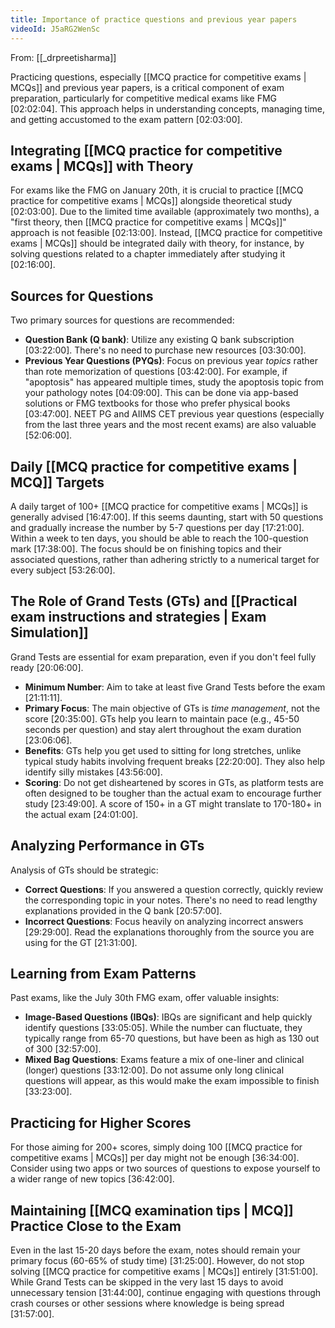 ```yaml
---
title: Importance of practice questions and previous year papers
videoId: J5aRG2WenSc
---
```


From: [[_drpreetisharma]] <br/> 

Practicing questions, especially [[MCQ practice for competitive exams | MCQs]] and previous year papers, is a critical component of exam preparation, particularly for competitive medical exams like FMG <a class="yt-timestamp" data-t="02:02:04">[02:02:04]</a>. This approach helps in understanding concepts, managing time, and getting accustomed to the exam pattern <a class="yt-timestamp" data-t="02:03:00">[02:03:00]</a>.

## Integrating [[MCQ practice for competitive exams | MCQs]] with Theory

For exams like the FMG on January 20th, it is crucial to practice [[MCQ practice for competitive exams | MCQs]] alongside theoretical study <a class="yt-timestamp" data-t="02:03:00">[02:03:00]</a>. Due to the limited time available (approximately two months), a "first theory, then [[MCQ practice for competitive exams | MCQs]]" approach is not feasible <a class="yt-timestamp" data-t="02:13:00">[02:13:00]</a>. Instead, [[MCQ practice for competitive exams | MCQs]] should be integrated daily with theory, for instance, by solving questions related to a chapter immediately after studying it <a class="yt-timestamp" data-t="02:16:00">[02:16:00]</a>.

## Sources for Questions

Two primary sources for questions are recommended:
*   **Question Bank (Q bank)**: Utilize any existing Q bank subscription <a class="yt-timestamp" data-t="03:22:00">[03:22:00]</a>. There's no need to purchase new resources <a class="yt-timestamp" data-t="03:30:00">[03:30:00]</a>.
*   **Previous Year Questions (PYQs)**: Focus on previous year *topics* rather than rote memorization of questions <a class="yt-timestamp" data-t="03:42:00">[03:42:00]</a>. For example, if "apoptosis" has appeared multiple times, study the apoptosis topic from your pathology notes <a class="yt-timestamp" data-t="04:09:00">[04:09:00]</a>. This can be done via app-based solutions or FMG textbooks for those who prefer physical books <a class="yt-timestamp" data-t="03:47:00">[03:47:00]</a>. NEET PG and AIIMS CET previous year questions (especially from the last three years and the most recent exams) are also valuable <a class="yt-timestamp" data-t="52:06:00">[52:06:00]</a>.

## Daily [[MCQ practice for competitive exams | MCQ]] Targets

A daily target of 100+ [[MCQ practice for competitive exams | MCQs]] is generally advised <a class="yt-timestamp" data-t="16:47:00">[16:47:00]</a>. If this seems daunting, start with 50 questions and gradually increase the number by 5-7 questions per day <a class="yt-timestamp" data-t="17:21:00">[17:21:00]</a>. Within a week to ten days, you should be able to reach the 100-question mark <a class="yt-timestamp" data-t="17:38:00">[17:38:00]</a>. The focus should be on finishing topics and their associated questions, rather than adhering strictly to a numerical target for every subject <a class="yt-timestamp" data-t="53:26:00">[53:26:00]</a>.

## The Role of Grand Tests (GTs) and [[Practical exam instructions and strategies | Exam Simulation]]

Grand Tests are essential for exam preparation, even if you don't feel fully ready <a class="yt-timestamp" data-t="20:06:00">[20:06:00]</a>.
*   **Minimum Number**: Aim to take at least five Grand Tests before the exam <a class="yt-timestamp" data-t="21:11:00">[21:11:11]</a>.
*   **Primary Focus**: The main objective of GTs is *time management*, not the score <a class="yt-timestamp" data-t="20:35:00">[20:35:00]</a>. GTs help you learn to maintain pace (e.g., 45-50 seconds per question) and stay alert throughout the exam duration <a class="yt-timestamp" data-t="23:06:00">[23:06:06]</a>.
*   **Benefits**: GTs help you get used to sitting for long stretches, unlike typical study habits involving frequent breaks <a class="yt-timestamp" data-t="22:20:00">[22:20:00]</a>. They also help identify silly mistakes <a class="yt-timestamp" data-t="43:56:00">[43:56:00]</a>.
*   **Scoring**: Do not get disheartened by scores in GTs, as platform tests are often designed to be tougher than the actual exam to encourage further study <a class="yt-timestamp" data-t="23:49:00">[23:49:00]</a>. A score of 150+ in a GT might translate to 170-180+ in the actual exam <a class="yt-timestamp" data-t="24:01:00">[24:01:00]</a>.

## Analyzing Performance in GTs

Analysis of GTs should be strategic:
*   **Correct Questions**: If you answered a question correctly, quickly review the corresponding topic in your notes. There's no need to read lengthy explanations provided in the Q bank <a class="yt-timestamp" data-t="20:57:00">[20:57:00]</a>.
*   **Incorrect Questions**: Focus heavily on analyzing incorrect answers <a class="yt-timestamp" data-t="29:29:00">[29:29:00]</a>. Read the explanations thoroughly from the source you are using for the GT <a class="yt-timestamp" data-t="21:31:00">[21:31:00]</a>.

## Learning from Exam Patterns

Past exams, like the July 30th FMG exam, offer valuable insights:
*   **Image-Based Questions (IBQs)**: IBQs are significant and help quickly identify questions <a class="yt-timestamp" data-t="33:05:00">[33:05:05]</a>. While the number can fluctuate, they typically range from 65-70 questions, but have been as high as 130 out of 300 <a class="yt-timestamp" data-t="32:57:00">[32:57:00]</a>.
*   **Mixed Bag Questions**: Exams feature a mix of one-liner and clinical (longer) questions <a class="yt-timestamp" data-t="33:12:00">[33:12:00]</a>. Do not assume only long clinical questions will appear, as this would make the exam impossible to finish <a class="yt-timestamp" data-t="33:23:00">[33:23:00]</a>.

## Practicing for Higher Scores

For those aiming for 200+ scores, simply doing 100 [[MCQ practice for competitive exams | MCQs]] per day might not be enough <a class="yt-timestamp" data-t="36:34:00">[36:34:00]</a>. Consider using two apps or two sources of questions to expose yourself to a wider range of new topics <a class="yt-timestamp" data-t="36:42:00">[36:42:00]</a>.

## Maintaining [[MCQ examination tips | MCQ]] Practice Close to the Exam

Even in the last 15-20 days before the exam, notes should remain your primary focus (60-65% of study time) <a class="yt-timestamp" data-t="31:25:00">[31:25:00]</a>. However, do not stop solving [[MCQ practice for competitive exams | MCQs]] entirely <a class="yt-timestamp" data-t="31:51:00">[31:51:00]</a>. While Grand Tests can be skipped in the very last 15 days to avoid unnecessary tension <a class="yt-timestamp" data-t="31:44:00">[31:44:00]</a>, continue engaging with questions through crash courses or other sessions where knowledge is being spread <a class="yt-timestamp" data-t="31:57:00">[31:57:00]</a>.